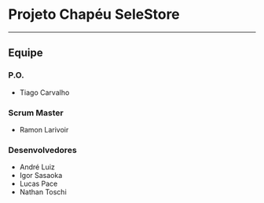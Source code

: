 # Projeto Chapéu SeleStore
---
## Equipe
### P.O.
- Tiago Carvalho
### Scrum Master
- Ramon Larivoir
### Desenvolvedores
- André Luiz
- Igor Sasaoka
- Lucas Pace
- Nathan Toschi
